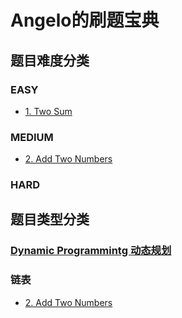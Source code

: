 # Angelo的刷题宝典

## 题目难度分类

### EASY

- [1. Two Sum](./EASY/1.md)

### MEDIUM

- [2. Add Two Numbers](./MEDIUM/2.md)

### HARD

## 题目类型分类

### [Dynamic Programmintg 动态规划](./TYPE/dp.md)

### 链表

- [2. Add Two Numbers](./MEDIUM/2.md)
